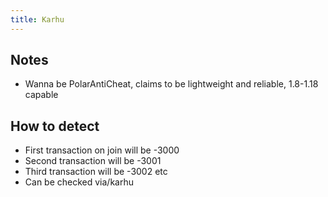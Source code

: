 ```yaml
---
title: Karhu
---
```


## Notes
-  Wanna be PolarAntiCheat, claims to be lightweight and reliable, 1.8-1.18 capable


## How to detect

- First transaction on join will be -3000 
- Second transaction will be -3001
- Third transaction will be -3002 etc
- Can be checked via/karhu